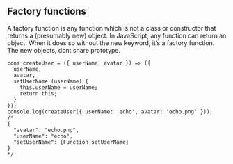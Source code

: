 ## Factory functions 
A factory function is any function which is not a class or constructor that returns a (presumably new) object. In      JavaScript, any function can return an object. When it does so without the new keyword, it’s a factory function. The new objects, dont share prototype. 

```
cons createUser = ({ userName, avatar }) => ({
  userName,
  avatar,
  setUserName (userName) {
    this.userName = userName;
    return this;
  }
});
console.log(createUser({ userName: 'echo', avatar: 'echo.png' }));
/*
{
  "avatar": "echo.png",
  "userName": "echo",
  "setUserName": [Function setUserName]
}
*/
```
